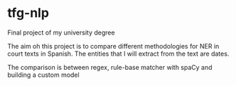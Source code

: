 # tfg-nlp
Final project of my university degree

The aim oh this project is to compare different methodologies for NER in court texts in Spanish.
The entities that I will extract from the text are dates.

The comparison is between regex, rule-base matcher with spaCy and building a custom model
